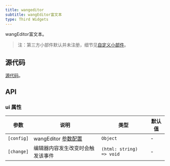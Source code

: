```yaml
---
title: wangeditor
subtitle: wangEditor富文本
type: Third Widgets
---
```


wangEditor富文本。

> 注：第三方小部件默认并未注册，细节见[自定义小部件](https://ng-alain.com/form/customize)。

## 源代码

[源代码](https://github.com/cipchk/delon/tree/master/packages/form/widgets-third/wangeditor)。

## API

### ui 属性

参数 | 说明 | 类型 | 默认值
----|------|-----|------
`[config]` | wangEditor [参数配置](https://www.kancloud.cn/wangfupeng/wangeditor3/335776) | `Object` | -
`[change]` | 编辑器内容发生改变时会触发该事件 | `(html: string) => void` | -
